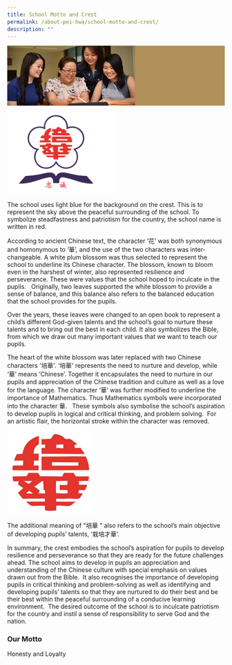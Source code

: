 ```yaml
---
title: School Motto and Crest
permalink: /about-pei-hwa/school-motto-and-crest/
description: ""
---
```

![](/images/Website%20Banners%20Subpage/948x260%20masterhead%20-%20About%20Pei%20Hwa4.jpg)

<img src="/images/School%20Logo.png" 
     style="width:50%">
		 
The school uses light blue for the background on the crest. This is to represent the sky above the peaceful surrounding of the school. To symbolize steadfastness and patriotism for the country, the school name is written in red.

According to ancient Chinese text, the character ‘花’ was both synonymous and homonymous to ‘華’, and the use of the two characters was inter-changeable. A white plum blossom was thus selected to represent the school to underline its Chinese character. The blossom, known to bloom even in the harshest of winter, also represented resilience and perseverance. These were values that the school hoped to inculcate in the pupils.   Originally, two leaves supported the white blossom to provide a sense of balance, and this balance also refers to the balanced education that the school provides for the pupils.

Over the years, these leaves were changed to an open book to represent a child’s different God-given talents and the school’s goal to nurture these talents and to bring out the best in each child. It also symbolizes the Bible, from which we draw out many important values that we want to teach our pupils.

The heart of the white blossom was later replaced with two Chinese characters '培華'. ‘培華' represents the need to nurture and develop, while ‘華’ means ‘Chinese’. Together it encapsulates the need to nurture in our pupils and appreciation of the Chinese tradition and culture as well as a love for the language. The character ‘華’ was further modified to underline the importance of Mathematics. Thus Mathematics symbols were incorporated into the character 華.   These symbols also symbolise the school’s aspiration to develop pupils in logical and critical thinking, and problem solving.  For an artistic flair, the horizontal stroke within the character was removed.

<img src="/images/Pei%20Hwa%20(Chinese%20Words).png" 
     style="width:40%">
		 
The additional meaning of “培華 ” also refers to the school’s main objective of developing pupils’ talents, ‘栽培才華’.  

In summary, the crest embodies the school’s aspiration for pupils to develop resilience and perseverance so that they are ready for the future challenges ahead. The school aims to develop in pupils an appreciation and understanding of the Chinese culture with special emphasis on values drawn out from the Bible.  It also recognises the importance of developing pupils in critical thinking and problem-solving as well as identifying and developing pupils’ talents so that they are nurtured to do their best and be their best within the peaceful surrounding of a conducive learning environment.  The desired outcome of the school is to inculcate patriotism for the country and instil a sense of responsibility to serve God and the nation.

  

### Our Motto

Honesty and Loyalty